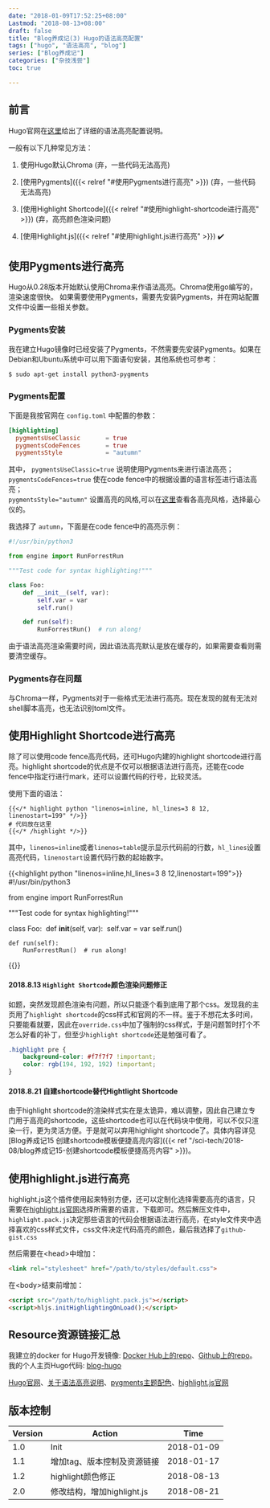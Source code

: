 ```yaml
---
date: "2018-01-09T17:52:25+08:00"
Lastmod: "2018-08-13+08:00"
draft: false
title: "Blog养成记(3) Hugo的语法高亮配置"
tags: ["hugo", "语法高亮", "blog"]
series: ["Blog养成记"]
categories: ["杂技浅尝"]
toc: true

---
```


## 前言

Hugo官网在[这里](http://gohugo.io/content-management/syntax-highlighting/)给出了详细的语法高亮配置说明。

一般有以下几种常见方法：  
1. 使用Hugo默认Chroma (弃，一些代码无法高亮)   

2. [使用Pygments]({{< relref "#使用Pygments进行高亮" >}}) (弃，一些代码无法高亮)   

3. [使用Highlight Shortcode]({{< relref "#使用highlight-shortcode进行高亮" >}})  (弃，高亮颜色渲染问题)   

5. [使用Highlight.js]({{< relref "#使用highlight.js进行高亮" >}})  :heavy_check_mark:

## 使用Pygments进行高亮

Hugo从0.28版本开始默认使用Chroma来作语法高亮。Chroma使用go编写的，渲染速度很快。
如果需要使用Pygments，需要先安装Pygments，并在网站配置文件中设置一些相关参数。

### Pygments安装

我在建立Hugo镜像时已经安装了Pygments，不然需要先安装Pygments。如果在Debian和Ubuntu系统中可以用下面语句安装，其他系统也可参考：
```bash
$ sudo apt-get install python3-pygments
```

### Pygments配置

下面是我按官网在 `config.toml` 中配置的参数：
```toml
[highlighting] 
  pygmentsUseClassic       = true
  pygmentsCodeFences       = true
  pygmentsStyle            = "autumn"
```

其中，
`pygmentsUseClassic=true` 说明使用Pygments来进行语法高亮；  
`pygmentsCodeFences=true` 使在code fence中的根据设置的语言标签进行语法高亮；  
`pygmentsStyle="autumn"` 设置高亮的风格,可以在[这里](https://help.farbox.com/pygments.html)查看各高亮风格，选择最心仪的。

我选择了 `autumn`，下面是在code fence中的高亮示例：
```python
#!/usr/bin/python3

from engine import RunForrestRun

"""Test code for syntax highlighting!"""

class Foo:
	def __init__(self, var):
		self.var = var
		self.run()

	def run(self):
		RunForrestRun()  # run along!
```



由于语法高亮渲染需要时间，因此语法高亮默认是放在缓存的，如果需要查看则需要清空缓存。

### Pygments存在问题

与Chroma一样，Pygments对于一些格式无法进行高亮。现在发现的就有无法对shell脚本高亮，也无法识别toml文件。

## 使用Highlight Shortcode进行高亮

除了可以使用code fence高亮代码，还可Hugo内建的highlight shortcode进行高亮。highlight shortcode的优点是不仅可以根据语法进行高亮，还能在code fence中指定行进行mark，还可以设置代码的行号，比较灵活。

使用下面的语法：

```
{{</* highlight python "linenos=inline, hl_lines=3 8 12, linenostart=199" */>}}
# 代码放在这里
{{</* /highlight */>}}
```

其中，`linenos=inline`或者`linenos=table`提示显示代码前的行数，`hl_lines`设置高亮代码，`linenostart`设置代码行数的起始数字。

{{<highlight python "linenos=inline,hl_lines=3 8 12,linenostart=199">}}
#!/usr/bin/python3

from engine import RunForrestRun

"""Test code for syntax highlighting!"""

class Foo:
​	def __init__(self, var):
​		self.var = var
​		self.run()

	def run(self):
		RunForrestRun()  # run along!
{{</highlight >}}


#### 2018.8.13 `Highlight Shortcode`颜色渲染问题修正

如题，突然发现颜色渲染有问题，所以只能逐个看到底用了那个css。发现我的主页用了`highlight shortcode`的css样式和官网的不一样。鉴于不想花太多时间，只要能看就要，因此在`override.css`中加了强制的css样式，于是问题暂时打个不怎么好看的补丁，但至少`highlight shortcode`还是勉强可看了。

```css
.highlight pre {
    background-color: #f7f7f7 !important;
    color: rgb(194, 192, 192) !important;
}
```

#### 2018.8.21 自建shortcode替代Hightlight Shortcode

由于highlight shortcode的渲染样式实在是太诡异，难以调整，因此自己建立专门用于高亮的shortcode，这些shortcode也可以在代码块中使用，可以不仅只渲染一行，更为灵活方便。于是就可以弃用highlight shortcode了。具体内容详见[Blog养成记15 创建shortcode模板便捷高亮内容]({{< ref "/sci-tech/2018-08/blog养成记15-创建shortcode模板便捷高亮内容" >}})。

## 使用highlight.js进行高亮

highlight.js这个插件使用起来特别方便，还可以定制化选择需要高亮的语言，只需要在[highlight.js官网](https://highlightjs.org/download/)选择所需要的语言，下载即可。然后解压文件中，<code>highlight.pack.js</code>决定那些语言的代码会根据语法进行高亮，在style文件夹中选择喜欢的css样式文件，css文件决定代码高亮的颜色，最后我选择了<code>github-gist.css</code>

然后需要在\<head\>中增加：

```html
<link rel="stylesheet" href="/path/to/styles/default.css">
```

在\<body\>结束前增加：
```html
<script src="/path/to/highlight.pack.js"></script>
<script>hljs.initHighlightingOnLoad();</script>
```

## Resource资源链接汇总

我建立的docker for Hugo开发镜像:  [Docker Hub上的repo](https://hub.docker.com/r/orianna/hugo-docker-dev/)、[Github上的repo](https://github.com/orianna-zzo/hugo-docker-dev)。  
我的个人主页Hugo代码:  [blog-hugo](https://github.com/orianna-zzo/blog-hugo)  

[Hugo官网](https://gohugo.io)、[关于语法高亮说明](http://gohugo.io/content-management/syntax-highlighting/)、[pygments主题配色](https://help.farbox.com/pygments.html)、[highlight.js官网](https://highlightjs.org/download/)

## 版本控制

| Version | Action                    | Time       |
| ------- | ------------------------- | ---------- |
| 1.0     | Init                      | 2018-01-09 |
| 1.1     | 增加tag、版本控制及资源链接  | 2018-01-17 |
| 1.2 | highlight颜色修正 | 2018-08-13 |
| 2.0 | 修改结构，增加highlight.js | 2018-08-21 |


